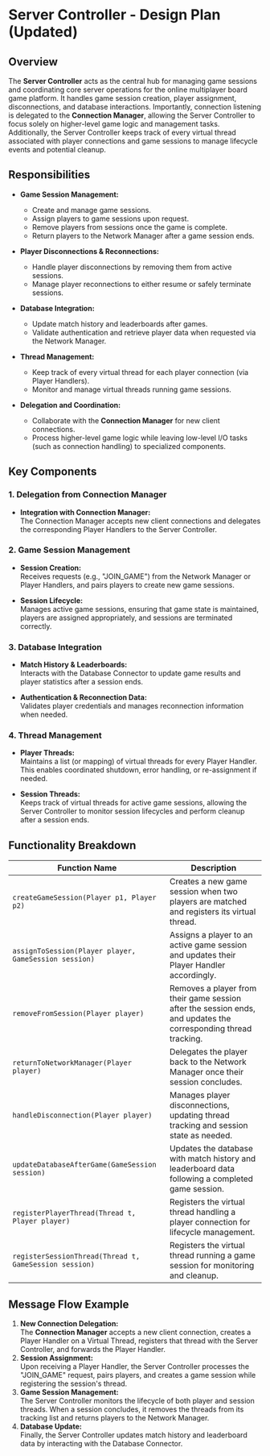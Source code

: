 # Server Controller - Design Plan (Updated)

## Overview
The **Server Controller** acts as the central hub for managing game sessions and coordinating core server operations for the online multiplayer board game platform. It handles game session creation, player assignment, disconnections, and database interactions. Importantly, connection listening is delegated to the **Connection Manager**, allowing the Server Controller to focus solely on higher-level game logic and management tasks. Additionally, the Server Controller keeps track of every virtual thread associated with player connections and game sessions to manage lifecycle events and potential cleanup.

## Responsibilities
- **Game Session Management:**
    - Create and manage game sessions.
    - Assign players to game sessions upon request.
    - Remove players from sessions once the game is complete.
    - Return players to the Network Manager after a game session ends.

- **Player Disconnections & Reconnections:**
    - Handle player disconnections by removing them from active sessions.
    - Manage player reconnections to either resume or safely terminate sessions.

- **Database Integration:**
    - Update match history and leaderboards after games.
    - Validate authentication and retrieve player data when requested via the Network Manager.

- **Thread Management:**
    - Keep track of every virtual thread for each player connection (via Player Handlers).
    - Monitor and manage virtual threads running game sessions.

- **Delegation and Coordination:**
    - Collaborate with the **Connection Manager** for new client connections.
    - Process higher-level game logic while leaving low-level I/O tasks (such as connection handling) to specialized components.

## Key Components
### 1. Delegation from Connection Manager
- **Integration with Connection Manager:**  
  The Connection Manager accepts new client connections and delegates the corresponding Player Handlers to the Server Controller.

### 2. Game Session Management
- **Session Creation:**  
  Receives requests (e.g., "JOIN_GAME") from the Network Manager or Player Handlers, and pairs players to create new game sessions.

- **Session Lifecycle:**  
  Manages active game sessions, ensuring that game state is maintained, players are assigned appropriately, and sessions are terminated correctly.

### 3. Database Integration
- **Match History & Leaderboards:**  
  Interacts with the Database Connector to update game results and player statistics after a session ends.

- **Authentication & Reconnection Data:**  
  Validates player credentials and manages reconnection information when needed.

### 4. Thread Management
- **Player Threads:**  
  Maintains a list (or mapping) of virtual threads for every Player Handler. This enables coordinated shutdown, error handling, or re-assignment if needed.

- **Session Threads:**  
  Keeps track of virtual threads for active game sessions, allowing the Server Controller to monitor session lifecycles and perform cleanup after a session ends.

## Functionality Breakdown
| Function Name                              | Description |
|--------------------------------------------|-------------|
| `createGameSession(Player p1, Player p2)`  | Creates a new game session when two players are matched and registers its virtual thread. |
| `assignToSession(Player player, GameSession session)` | Assigns a player to an active game session and updates their Player Handler accordingly. |
| `removeFromSession(Player player)`         | Removes a player from their game session after the session ends, and updates the corresponding thread tracking. |
| `returnToNetworkManager(Player player)`    | Delegates the player back to the Network Manager once their session concludes. |
| `handleDisconnection(Player player)`       | Manages player disconnections, updating thread tracking and session state as needed. |
| `updateDatabaseAfterGame(GameSession session)` | Updates the database with match history and leaderboard data following a completed game session. |
| `registerPlayerThread(Thread t, Player player)` | Registers the virtual thread handling a player connection for lifecycle management. |
| `registerSessionThread(Thread t, GameSession session)` | Registers the virtual thread running a game session for monitoring and cleanup. |

## Message Flow Example
1. **New Connection Delegation:**  
   The **Connection Manager** accepts a new client connection, creates a Player Handler on a Virtual Thread, registers that thread with the Server Controller, and forwards the Player Handler.
2. **Session Assignment:**  
   Upon receiving a Player Handler, the Server Controller processes the "JOIN_GAME" request, pairs players, and creates a game session while registering the session's thread.
3. **Game Session Management:**  
   The Server Controller monitors the lifecycle of both player and session threads. When a session concludes, it removes the threads from its tracking list and returns players to the Network Manager.
4. **Database Update:**  
   Finally, the Server Controller updates match history and leaderboard data by interacting with the Database Connector.
